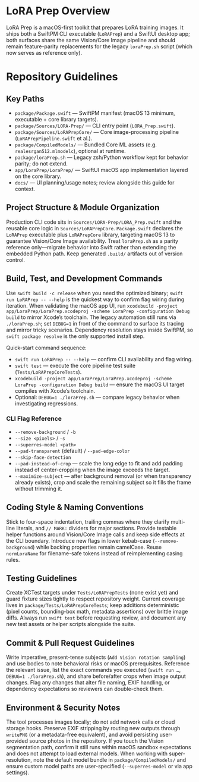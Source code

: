# LoRA Prep Overview

LoRA Prep is a macOS-first toolkit that prepares LoRA training images. It ships both a SwiftPM CLI executable (`LoRAPrep`) and a SwiftUI desktop app; both surfaces share the same Vision/Core Image pipeline and should remain feature-parity replacements for the legacy `loraPrep.sh` script (which now serves as reference only).

# Repository Guidelines

## Key Paths
- `package/Package.swift` — SwiftPM manifest (macOS 13 minimum, executable + core library targets).
- `package/Sources/LORA-Prep/` — CLI entry point (`LORA_Prep.swift`).
- `package/Sources/LoRAPrepCore/` — Core image-processing pipeline (`LoRAPrepPipeline.swift` et al.).
- `package/CompiledModels/` — Bundled Core ML assets (e.g. `realesrgan512.mlmodelc`), optional at runtime.
- `package/loraPrep.sh` — Legacy zsh/Python workflow kept for behavior parity; do not extend.
- `app/LoraPrep/LoraPrep/` — SwiftUI macOS app implementation layered on the core library.
- `docs/` — UI planning/usage notes; review alongside this guide for context.

## Project Structure & Module Organization
Production CLI code sits in `Sources/LORA-Prep/LORA_Prep.swift` and the reusable core logic in `Sources/LoRAPrepCore`. `Package.swift` declares the `LoRAPrep` executable plus `LoRAPrepCore` library, targeting macOS 13 to guarantee Vision/Core Image availability. Treat `loraPrep.sh` as a parity reference only—migrate behavior into Swift rather than extending the embedded Python path. Keep generated `.build/` artifacts out of version control.

## Build, Test, and Development Commands
Use `swift build -c release` when you need the optimized binary; `swift run LoRAPrep -- --help` is the quickest way to confirm flag wiring during iteration. When validating the macOS app UI, run `xcodebuild -project app/LoraPrep/LoraPrep.xcodeproj -scheme LoraPrep -configuration Debug build` to mirror Xcode’s toolchain. The legacy automation still runs via `./loraPrep.sh`; set `DEBUG=1` in front of the command to surface its tracing and mirror tricky scenarios. Dependency resolution stays inside SwiftPM, so `swift package resolve` is the only supported install step.

Quick-start command sequence:
- `swift run LoRAPrep -- --help` — confirm CLI availability and flag wiring.
- `swift test` — execute the core pipeline test suite (`Tests/LoRAPrepCoreTests`).
- `xcodebuild -project app/LoraPrep/LoraPrep.xcodeproj -scheme LoraPrep -configuration Debug build` — ensure the macOS UI target compiles with Xcode’s toolchain.
- Optional: `DEBUG=1 ./loraPrep.sh` — compare legacy behavior when investigating regressions.

### CLI Flag Reference
- `--remove-background` / `-b`
- `--size <pixels>` / `-s`
- `--superres-model <path>`
- `--pad-transparent` (default) / `--pad-edge-color`
- `--skip-face-detection`
- `--pad-instead-of-crop` — scale the long edge to fit and add padding instead of center-cropping when the image exceeds the target.
- `--maximize-subject` — after background removal (or when transparency already exists), crop and scale the remaining subject so it fills the frame without trimming it.

## Coding Style & Naming Conventions
Stick to four-space indentation, trailing commas where they clarify multi-line literals, and `// MARK:` dividers for major sections. Provide testable helper functions around Vision/Core Image calls and keep side effects at the CLI boundary. Introduce new flags in lower kebab-case (`--remove-background`) while backing properties remain camelCase. Reuse `normLoraName` for filename-safe tokens instead of reimplementing casing rules.

## Testing Guidelines
Create XCTest targets under `Tests/LoRAPrepTests` (none exist yet) and guard fixture sizes tightly to respect repository weight. Current coverage lives in `package/Tests/LoRAPrepCoreTests`; keep additions deterministic (pixel counts, bounding-box math, metadata assertions) over brittle image diffs. Always run `swift test` before requesting review, and document any new test assets or helper scripts alongside the suite.

## Commit & Pull Request Guidelines
Write imperative, present-tense subjects (`Add Vision rotation sampling`) and use bodies to note behavioral risks or macOS prerequisites. Reference the relevant issue, list the exact commands you executed (`swift run …`, `DEBUG=1 ./loraPrep.sh`), and share before/after crops when image output changes. Flag any changes that alter file naming, EXIF handling, or dependency expectations so reviewers can double-check them.

## Environment & Security Notes
The tool processes images locally; do not add network calls or cloud storage hooks. Preserve EXIF stripping by routing new outputs through `writePNG` (or a metadata-free equivalent), and avoid persisting user-provided source photos in the repository. If you touch the Vision segmentation path, confirm it still runs within macOS sandbox expectations and does not attempt to load external models. When working with super-resolution, note the default model bundle in `package/CompiledModels/` and ensure custom model paths are user-specified (`--superres-model` or via app settings).
